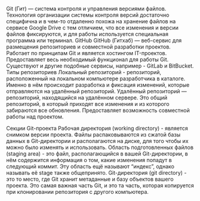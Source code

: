 Git (Гит) — система контроля и управления версиями файлов. Технология организации системы контроля версий достаточно специфична и в чем-то отдаленно похожа на хранение файлов на сервисе Google Drive с тем отличием, что все изменения и версии файлов фиксируются, и для работы используется специальная программа или терминал.
GitHub
GitHub (Гитхаб) — веб-сервис для размещения репозиториев и совместной разработки проектов. Работает по принципам Git и является хостингом IT-проектов. Предоставляет весь необходимый функционал для работы Git. Существуют и другие подобные сервисы, например - GitLab и BitBucket.
Типы репозиториев
Локальный репозиторий - репозиторий, расположенный на локальном компьютере разработчика в каталоге. Именно в нём происходит разработка и фиксация изменений, которые отправляются на удалённый репозиторий.
Удалённый репозиторий — репозиторий, находящийся на удалённом сервере. Это общий репозиторий, в который приходят все изменения и из которого забираются все обновления. Предоставляет возможность совместной работы над проектом.

Секции Git-проекта
Рабочая директория (working directory) - является снимком версии проекта. Файлы распаковываются из сжатой базы данных в Git-директории и располагаются на диске, для того чтобы их можно было изменять и использовать.
Область подготовленных файлов (staging area) - это файл, располагающийся в вашей Git-директории, в нём содержится информация о том, какие изменения попадут в следующий коммит. Эту область ещё называют “индекс”, однако называть её stage также общепринято.
Git-директория (git directory) - это то место, где Git хранит метаданные и базу объектов вашего проекта. Это самая важная часть Git, и это та часть, которая копируется при клонировании репозитория с другого компьютера.
